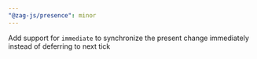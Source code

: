 ```yaml
---
"@zag-js/presence": minor
---
```


Add support for `immediate` to synchronize the present change immediately instead of deferring to next tick
